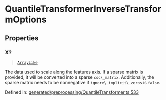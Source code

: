 # QuantileTransformerInverseTransformOptions

## Properties

### X?

> [`ArrayLike`](../types/ArrayLike.md)

The data used to scale along the features axis. If a sparse matrix is provided, it will be converted into a sparse `csc\_matrix`. Additionally, the sparse matrix needs to be nonnegative if `ignore\_implicit\_zeros` is `false`.

Defined in:  [generated/preprocessing/QuantileTransformer.ts:533](https://github.com/transitive-bullshit/scikit-learn-ts/blob/b59c1ff/packages/sklearn/src/generated/preprocessing/QuantileTransformer.ts#L533)
